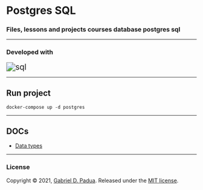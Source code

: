 # Postgres SQL

### Files, lessons and projects courses database postgres sql

---

### Developed with

<div>

<img src="https://img.icons8.com/color/48/000000/postgreesql.png" alt="sql" style="zoom: 150%;" />

</div>

---

## Run project

```SHELL
docker-compose up -d postgres
```

---

## DOCs

- [Data types](./docs/datatypes.md)

---

### License

Copyright © 2021, [Gabriel D. Padua](https://github.com/gabrielDpadua21).
Released under the [MIT license](LICENSE).